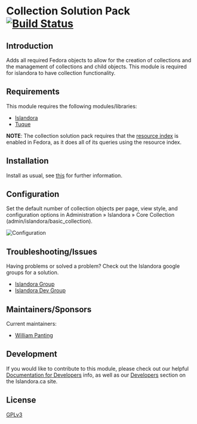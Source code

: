 # Collection Solution Pack [![Build Status](https://travis-ci.org/Islandora/islandora_solution_pack_collection.png?branch=7.x)](https://travis-ci.org/Islandora/islandora_solution_pack_collection)

## Introduction

Adds all required Fedora objects to allow for the creation of collections and the management of collections and child objects.
This module is required for islandora to have collection functionality.

## Requirements

This module requires the following modules/libraries:

* [Islandora](https://github.com/islandora/islandora)
* [Tuque](https://github.com/islandora/tuque)

**NOTE**: The collection solution pack requires that the [resource index](https://wiki.duraspace.org/display/FEDORA37/Resource+Index) is enabled in Fedora, as it does all of its queries using the resource index.  

## Installation

Install as usual, see [this](https://drupal.org/documentation/install/modules-themes/modules-7) for further information.

## Configuration

Set the default number of collection objects per page, view style, and configuration options in Administration » Islandora » Core Collection (admin/islandora/basic_collection).

![Configuration](https://camo.githubusercontent.com/958f89366034b33cba99001504146f8f3496bac9/687474703a2f2f692e696d6775722e636f6d2f563570777430612e706e67)

## Troubleshooting/Issues

Having problems or solved a problem? Check out the Islandora google groups for a solution.

* [Islandora Group](https://groups.google.com/forum/?hl=en&fromgroups#!forum/islandora)
* [Islandora Dev Group](https://groups.google.com/forum/?hl=en&fromgroups#!forum/islandora-dev)

## Maintainers/Sponsors
Current maintainers:

* [William Panting](https://github.com/willtp87)

## Development

If you would like to contribute to this module, please check out our helpful [Documentation for Developers](https://github.com/Islandora/islandora/wiki#wiki-documentation-for-developers) info, as well as our [Developers](http://islandora.ca/developers) section on the Islandora.ca site.

## License

[GPLv3](http://www.gnu.org/licenses/gpl-3.0.txt)
